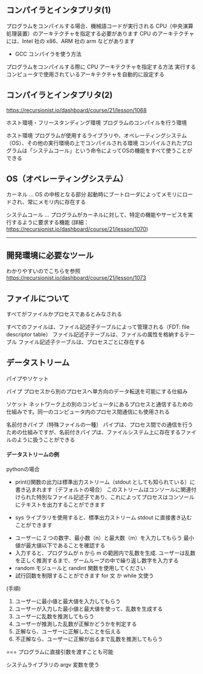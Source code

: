 ## コンパイラとインタプリタ(1)

プログラムをコンパイルする場合、機械語コードが実行される CPU（中央演算処理装置）のアーキテクチャを指定する必要があります
CPU のアーキテクチャには、Intel 社の x86、ARM 社の arm などがあります

* GCC コンパイラを使う方法

プログラムをコンパイルする際に CPU アーキテクチャを指定する方法
実行するコンピュータで使用されているアーキテクチャを自動的に設定する

## コンパイラとインタプリタ(2)
https://recursionist.io/dashboard/course/21/lesson/1068

ホスト環境・フリースタンディング環境
  プログラムのコンパイルを行う環境

  ホスト環境
    プログラムが使用するライブラリや、オペレーティングシステム（OS）、その他の実行環境の上でコンパイルされる環境
      コンパイルされたプログラムは「システムコール」という命令によってOSの機能をすべて使うことができる

## OS（オペレーティングシステム）

カーネル ... OS の中核となる部分
  起動時にブートローダによってメモリにロードされ、常にメモリ内に存在する

システムコール ... プログラムがカーネルに対して、特定の機能やサービスを実行するように要求する機能
  (詳細： https://recursionist.io/dashboard/course/21/lesson/1070)

---

## 開発環境に必要なツール

  わかりやすいのでこちらを参照
  https://recursionist.io/dashboard/course/21/lesson/1073

## ファイルについて

  すべてがファイルかプロセスであるとみなされる

  すべてのファイルは、ファイル記述子テーブルによって管理される（FDT: file descriptor table）
    ファイル記述子テーブルは、ファイルの属性を格納するテーブル
    ファイル記述子テーブルは、プロセスごとに存在する

## データストリーム

  パイプやソケット

  パイプ
    プロセスから別のプロセスへ単方向のデータ転送を可能にする仕組み

  ソケット
    ネットワーク上の別のコンピュータにあるプロセスと通信するための仕組みです。同一のコンピュータ内のプロセス間通信にも使用される

  名前付きパイプ（特殊ファイルの一種）
    パイプは、プロセス間での通信を行うための仕組みですが、名前付きパイプは、ファイルシステム上に存在するファイルのように扱うことができる

#### データストリームの例

  pythonの場合
  * print()関数の出力は標準出力ストリーム（stdout としても知られている）に書き込まれます（デフォルトの場合）
    このストリームはコンソールに関連付けられた特別なファイル記述子であり、これによってプロセスはコンソールにテキストを出力することができます

  * sys ライブラリを使用すると、標準出力ストリーム stdout に直接書き込むことができます


<!-- Guess the number game -->

* ユーザーに 2 つの数字、最小数（n）と最大数（m）を入力してもらう 最小値が最大値以下であることを確認する
* 入力すると、プログラムが n から m の範囲内で乱数を生成. ユーザーは乱数を正しく推測するまで、ゲームループの中で繰り返し数字を入力する
* random モジュールと randint 関数を使用してください
* 試行回数を制限することができます for 文 か while 文使う

(手順)
1. ユーザーに最小値と最大値を入力してもらう
2. ユーザーが入力した最小値と最大値を使って、乱数を生成する
3. ユーザーに乱数を推測してもらう
4. ユーザーが推測した乱数が正解かどうかを判定する
5. 正解なら、ユーザーに正解したことを伝える
6. 不正解なら、ユーザーに正解が出るまで乱数を推測してもらう

===
プログラムに直接引数を渡すことも可能

  システムライブラリの argv 変数を使う
